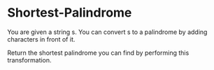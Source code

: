 # Shortest-Palindrome

You are given a string s. You can convert s to a 
palindrome
 by adding characters in front of it.

Return the shortest palindrome you can find by performing this transformation.
